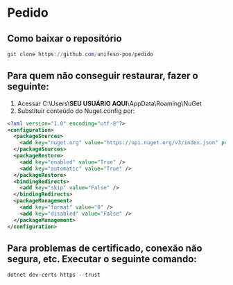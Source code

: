 # Pedido

## Como baixar o repositório

```powershell
git clone https://github.com/unifeso-poo/pedido
```

## Para quem não conseguir restaurar, fazer o seguinte:

1. Acessar C:\Users\\**SEU USUÁRIO AQUI**\AppData\Roaming\NuGet
2. Substituir conteúdo do Nuget.config por:
```xml
<?xml version="1.0" encoding="utf-8"?>
<configuration>
  <packageSources>
    <add key="nuget.org" value="https://api.nuget.org/v3/index.json" protocolVersion="3" />
  </packageSources>
  <packageRestore>
    <add key="enabled" value="True" />
    <add key="automatic" value="True" />
  </packageRestore>
  <bindingRedirects>
    <add key="skip" value="False" />
  </bindingRedirects>
  <packageManagement>
    <add key="format" value="0" />
    <add key="disabled" value="False" />
  </packageManagement>
</configuration>
```

## Para problemas de certificado, conexão não segura, etc. Executar o seguinte comando:
```powershell
dotnet dev-certs https --trust
```

